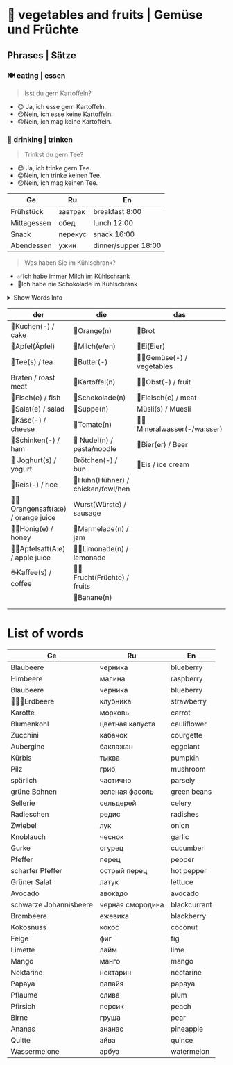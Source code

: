 # 🍲 vegetables and fruits | Gemüse und Früchte

## Phrases | Sätze

### 🍽 eating | essen

> Isst du gern Kartoffeln?

- 😊 Ja, ich esse gern Kartoffeln.
- ☹️Nein, ich esse keine Kartoffeln.
- ☹️Nein, ich mag keine Kartoffeln.

### 🍹 drinking | trinken

> Trinkst du gern Tee?

- 😊 Ja, ich trinke gern Tee.
- ☹️Nein, ich trinke keinen Tee.
- ☹️Nein, ich mag keinen Tee.

| Ge          | Ru       | En                  |
|-------------|----------|---------------------|
| Frühstück   | завтрак  | breakfast 8:00      |
| Mittagessen | обед     | lunch 12:00         |
| Snack       | перекус  | snack 16:00         |
| Abendessen  | ужин     | dinner/supper 18:00 |

> Was haben Sie im Kühlschrank?

- ✅Ich habe immer Milch im Kühlschrank
- 🚫Ich habe nie Schokolade im Kühlschrank

<details>
<summary>Show Words Info</summary>
Kühl — cool, chilly
schrank — cupboard
</details>

| der                                 | die                               | das                          |
|-------------------------------------|-----------------------------------|------------------------------|
| 🍰Kuchen(-) / cake                  | 🍊Orange(n)                       | 🍞Brot                       |
| 🍏Apfel(Äpfel)                      | 🥛Milch(e/en)                     | 🥚Ei(Eier)                   |
| 🍵Tee(s) / tea                      | 🧈Butter(-)                       | 🥬🥑Gemüse(-) / vegetables   |
| Braten / roast meat                 | 🥔Kartoffel(n)                    | 🥬🥑Obst(-) / fruit          |
| 🐡Fisch(e) / fish                   | 🍫Schokolade(n)                   | 🥩Fleisch(e) / meat          |
| 🥗Salat(e) / salad                  | 🥣Suppe(n)                        | Müsli(s) / Muesli            |
| 🧀Käse(-) / cheese                  | 🍅Tomate(n)                       | 🥤💧Mineralwasser(-/wa:sser) |
| 🥩Schinken(-) / ham                 | 🍜 Nudel(n) / pasta/noodle        | 🍻Bier(er) / Beer            |
| 🍨 Joghurt(s) / yogurt              | Brötchen(-) / bun                 | 🍨Eis / ice cream            |
| 🍚Reis(-) / rice                    | 🐓Huhn(Hühner) / chicken/fowl/hen |                              |
| 🍊🧃Orangensaft(a:e) / orange juice | Wurst(Würste) / sausage           |                              |
| 🍯🐝Honig(e) / honey                | 🍫Marmelade(n) / jam              |                              |
| 🍏🧃Apfelsaft(A:e) / apple juice    | 🍋🧃Limonade(n) / lemonade        |                              |
| ☕Kaffee(s) / coffee                 | 🥝🥭Frucht(Früchte) / fruits      |                              |
|                                     | 🍌Banane(n)                       |                              |
|                                     |                                   |                              |
|                                     |                                   |                              |

# List of words

| Ge                     | Ru               | En             |
|------------------------|------------------|----------------|
| Blaubeere              | черника          | blueberry      |
| Himbeere               | малина           | raspberry      |
| Blaubeere              | черника          | blueberry      |
| 📏🥤🍓Erdbeere         | клубника         | strawberry     |
| Karotte                | морковь          | carrot         |
| Blumenkohl             | цветная капуста  | cauliflower    |
| Zucchini               | кабачок          | courgette      |
| Aubergine              | баклажан         | eggplant       |
| Kürbis                 | тыква            | pumpkin        |
| Pilz                   | гриб             | mushroom       |
| spärlich               | частично         | parsely        |
| grüne Bohnen           | зеленая фасоль   | green beans    |
| Sellerie               | сельдерей        | celery         |
| Radieschen             | редис            | radishes       |
| Zwiebel                | лук              | onion          |
| Knoblauch              | чеснок           | garlic         |
| Gurke                  | огурец           | cucumber       |
| Pfeffer                | перец            | pepper         |
| scharfer Pfeffer       | острый перец     | hot pepper     |
| Grüner Salat           | латук            | lettuce        |
| Avocado                | авокадо          | avocado        |
| schwarze Johannisbeere | черная смородина | blackcurrant   |
| Brombeere              | ежевика          | blackberry     |
| Kokosnuss              | кокос            | coconut        |
| Feige                  | фиг              | fig            |
| Limette                | лайм             | lime           |
| Mango                  | манго            | mango          |
| Nektarine              | нектарин         | nectarine      |
| Papaya                 | папайя           | papaya         |
| Pflaume                | слива            | plum           |
| Pfirsich               | персик           | peach          |
| Birne                  | груша            | pear           |
| Ananas                 | ананас           | pineapple      |
| Quitte                 | айва             | quince         |
| Wassermelone           | арбуз            | watermelon     |









































































